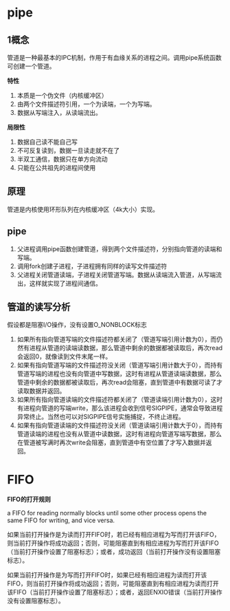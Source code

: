 # pipe

## 1概念

管道是一种最基本的IPC机制，作用于有血缘关系的进程之间。调用pipe系统函数可创建一个管道。

**特性**

1. 本质是一个伪文件（内核缓冲区）
2. 由两个文件描述符引用，一个为读端，一个为写端。
3. 数据从写端注入，从读端流出。

**局限性**

1. 数据自己读不能自己写
2. 不可反复读到，数据一旦读走就不在了
3. 半双工通信，数据只在单方向流动
4. 只能在公共祖先的进程间使用

## 原理

管道是内核使用环形队列在内核缓冲区（4k大小）实现。

## pipe

1. 父进程调用pipe函数创建管道，得到两个文件描述符，分别指向管道的读端和写端。
2. 调用fork创建子进程，子进程拥有同样的读写文件描述符
3. 父进程关闭管道读端，子进程关闭管道写端。数据从读端流入管道，从写端流出，这样就实现了进程间通信。

## 管道的读写分析

假设都是阻塞I/O操作，没有设置O_NONBLOCK标志

1. 如果所有指向管道写端的文件描述符都关闭了（管道写端引用计数为0），而仍然有进程从管道的读端读数据，那么管道中剩余的数据都被读取后，再次read会返回0，就像读到文件末尾一样。
2. 如果有指向管道写端的文件描述符没关闭（管道写端引用计数大于0），而持有管道写端的进程也没有向管道中写数据，这时有进程从管道读端读数据，那么管道中剩余的数据都被读取后，再次read会阻塞，直到管道中有数据可读了才读取数据并返回。
3. 如果所有指向管道读端的文件描述符都关闭了（管道读端引用计数为0），这时有进程向管道的写端write，那么该进程会收到信号SIGPIPE，通常会导致进程异常终止。当然也可以对SIGPIPE信号实施捕捉，不终止进程。
4. 如果有指向管道读端的文件描述符没关闭（管道读端引用计数大于0），而持有管道读端的进程也没有从管道中读数据，这时有进程向管道写端写数据，那么在管道被写满时再次write会阻塞，直到管道中有空位置了才写入数据并返回。





# FIFO

**FIFO的打开规则**

a FIFO for reading normally blocks until some other process opens the same FIFO for writing, and vice versa.

如果当前打开操作是为读而打开FIFO时，若已经有相应进程为写而打开该FIFO，则当前打开操作将成功返回；否则，可能阻塞直到有相应进程为写而打开该FIFO（当前打开操作设置了阻塞标志）；或者，成功返回（当前打开操作没有设置阻塞标志）。 

如果当前打开操作是为写而打开FIFO时，如果已经有相应进程为读而打开该FIFO，则当前打开操作将成功返回；否则，可能阻塞直到有相应进程为读而打开该FIFO（当前打开操作设置了阻塞标志）；或者，返回ENXIO错误（当前打开操作没有设置阻塞标志）。 

